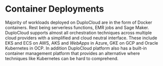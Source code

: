 # Container Deployments

Majority of workloads deployed on DuploCloud are in the form of Docker containers. Rest being serverless functions, EMR jobs and Sage Maker. DuploCloud supports almost all orchestration techniques across multiple cloud providers with a simplified and cloud neutral interface. These include EKS and ECS on AWS, AKS and _WebApps_ in Azure, GKE on GCP and Oracle Kubernetes in OCP. In addition DuploCloud platform also has a built-in container management platform that provides an alternative where techniques like Kubernetes can be hard to comprehend.  &#x20;
